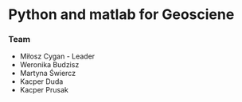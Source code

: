 # Python and matlab for Geosciene
###  Team
* Miłosz Cygan - Leader
* Weronika Budzisz
* Martyna Świercz
* Kacper Duda
* Kacper Prusak